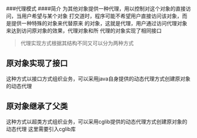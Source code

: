 ###代理模式
####简介
    为其他对象提供一种代理，用以控制对这个对象的直接访问，当用户希望与某个对象
    打交道时，程序可能不希望用户直接访问该对象，而是提供一种特殊的对象来代替原来
    的对象，这就是代理，用户通过访问代理对象来达到访问原对象的效果，代理对象和所
    代理的对象实现了相同接口

>代理实现方式根据其结构不同又可以分为两种方式

原对象实现了接口
-------------
这种方式以接口方式组织业务，可以采用java自身提供的动态代理方式创建原对象的动态代理

原对象继承了父类
-------------
这种方式以超类方式组织业务，可以采用cglib提供的动态代理方式创建原对象的动态代理
这里需要引入cglib库

